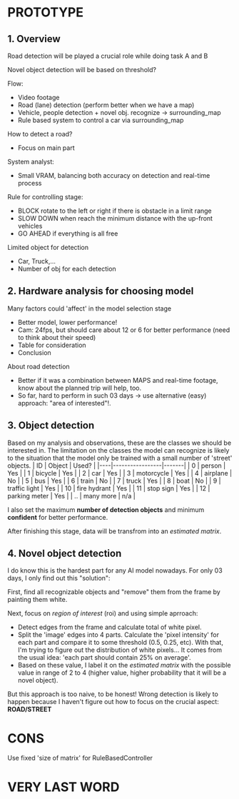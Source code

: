 # **PROTOTYPE**
## **1. Overview**
Road detection will be played a crucial role while doing task A and B

Novel object detection will be based on threshold?

Flow:
- Video footage
- Road (lane) detection (perform better when we have a map)
- Vehicle, people detection + novel obj. recognize -> surrounding_map
- Rule based system to control a car via surrounding_map

How to detect a road?
- Focus on main part

System analyst:
- Small VRAM, balancing both accuracy on detection and real-time process

Rule for controlling stage:
- BLOCK rotate to the left or right if there is obstacle in a limit range
- SLOW DOWN when reach the minimum distance with the up-front vehicles
- GO AHEAD if everything is all free

Limited object for detection
- Car, Truck,...
- Number of obj for each detection

## **2. Hardware analysis for choosing model**
Many factors could 'affect' in the model selection stage
- Better model, lower performance!
- Cam: 24fps, but should care about 12 or 6 for better performance (need to think about their speed) 
- Table for consideration
- Conclusion

About road detection
- Better if it was a combination between MAPS and real-time footage, know about the planned trip will help, too.
- So far, hard to perform in such 03 days -> use alternative (easy) approach: "area of interested"!.

## **3. Object detection**
Based on my analysis and observations, these are the classes we should be interested in. The limitation on the classes the model can recognize is likely to the situation that the model only be trained with a small number of 'street' objects.
| ID | Object          | Used? |
|----|-----------------|-------|
| 0  | person          | Yes   |
| 1  | bicycle         | Yes   |
| 2  | car             | Yes   |
| 3  | motorcycle      | Yes   |
| 4  | airplane        | No    |
| 5  | bus             | Yes   |
| 6  | train           | No    |
| 7  | truck           | Yes   |
| 8  | boat            | No    |
| 9  | traffic light   | Yes   |
| 10 | fire hydrant    | Yes   |
| 11 | stop sign       | Yes   |
| 12 | parking meter   | Yes   |
| .. | many more       | n/a   |

I also set the maximum **number of detection objects** and minimum **confident** for better performance.

After finishing this stage, data will be transfrom into an *estimated matrix*.

## **4. Novel object detection**
I do know this is the hardest part for any AI model nowadays. For only 03 days, I only find out this "solution":

First, find all recognizable objects and "remove" them from the frame by painting them white.

Next, focus on *region of interest* (roi) and using simple aprroach:
- Detect edges from the frame and calculate total of white pixel.
- Split the 'image' edges into 4 parts. Calculate the 'pixel intensity' for each part and compare it to some threshold (0.5, 0.25, etc). With that, I'm trying to figure out the distribution of white pixels... It comes from the usual idea: 'each part should contain 25% on average'.
- Based on these value, I label it on the *estimated matrix* with the possible value in range of 2 to 4 (higher value, higher probability that it will be a novel object).

But this approach is too naive, to be honest! Wrong detection is likely to happen because I haven't figure out how to focus on the crucial aspect: **ROAD/STREET**

# **CONS**
Use fixed 'size of matrix' for RuleBasedController

# **VERY LAST WORD**